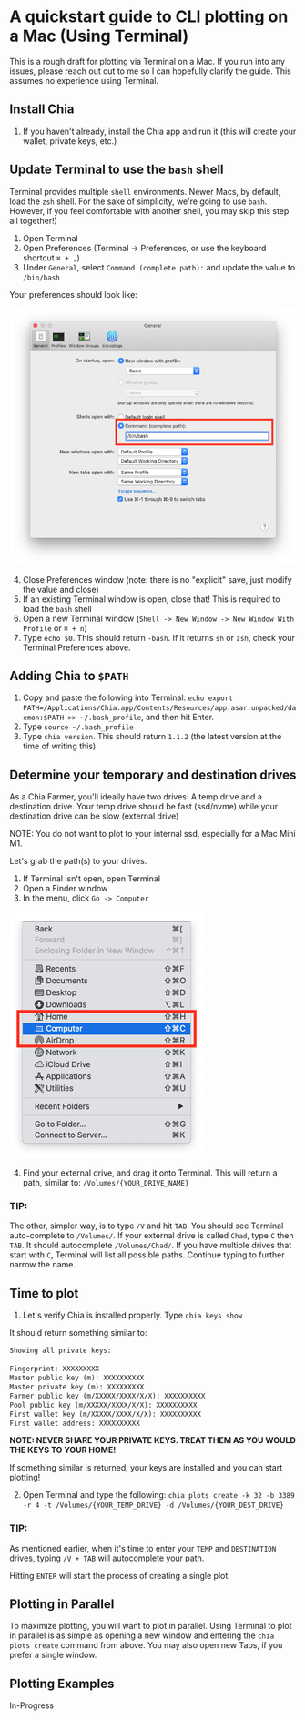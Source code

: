 # A quickstart guide to CLI plotting on a Mac (Using Terminal)

This is a rough draft for plotting via Terminal on a Mac. If you run into any issues, please reach out out to me so I can hopefully clarify the guide. This assumes no experience using Terminal.

## Install Chia
1. If you haven't already, install the Chia app and run it (this will create your wallet, private keys, etc.)

## Update Terminal to use the `bash` shell

Terminal provides multiple `shell` environments. Newer Macs, by default, load the `zsh` shell. For the sake of simplicity, we're going to use `bash`. However, if you feel comfortable with another shell, you may skip this step all together!)

1. Open Terminal
2. Open Preferences (Terminal -> Preferences, or use the keyboard shortcut `⌘ + ,`)
3. Under `General`, select `Command (complete path):` and update the value to `/bin/bash` 

Your preferences should look like:

![System Preferences](resources/plotting/system-preferences.png)

4. Close Preferences window (note: there is no "explicit" save, just modify the value and close)
5. If an existing Terminal window is open, close that! This is required to load the `bash` shell
6. Open a new Terminal window (`Shell -> New Window -> New Window With Profile` or `⌘ + n`)
7. Type `echo $0`. This should return `-bash`. If it returns `sh` or `zsh`, check your Terminal Preferences above.

## Adding Chia to `$PATH`

1. Copy and paste the following into Terminal: `echo export PATH=/Applications/Chia.app/Contents/Resources/app.asar.unpacked/daemon:$PATH >> ~/.bash_profile`, and then hit Enter.
2. Type `source ~/.bash_profile`
3. Type `chia version`. This should return `1.1.2` (the latest version at the time of writing this)

## Determine your temporary and destination drives

As a Chia Farmer, you'll ideally have two drives: A temp drive and a destination drive. Your temp drive should be fast (ssd/nvme) while your destination drive can be slow (external drive)

NOTE: You do not want to plot to your internal ssd, especially for a Mac Mini M1.

Let's grab the path(s) to your drives.

1. If Terminal isn't open, open Terminal
2. Open a Finder window
3. In the menu, click `Go -> Computer`

![Go Menu](resources/plotting/finder-go-menu.png)

4. Find your external drive, and drag it onto Terminal. This will return a path, similar to: `/Volumes/{YOUR_DRIVE_NAME}`

### TIP:
The other, simpler way, is to type `/V` and hit `TAB`. You should see Terminal auto-complete to `/Volumes/`. If your external drive is called `Chad`, type `C` then `TAB`. It should autocomplete `/Volumes/Chad/`. If you have multiple drives that start with `C`, Terminal will list all possible paths. Continue typing to further narrow the name.

## Time to plot

1. Let's verify Chia is installed properly. Type `chia keys show`

It should return something similar to:

    Showing all private keys:
    
    Fingerprint: XXXXXXXXX
    Master public key (m): XXXXXXXXXX
    Master private key (m): XXXXXXXXX
    Farmer public key (m/XXXXX/XXXX/X/X): XXXXXXXXXX
    Pool public key (m/XXXXX/XXXX/X/X): XXXXXXXXXX
    First wallet key (m/XXXXX/XXXX/X/X): XXXXXXXXXX
    First wallet address: XXXXXXXXXX
    
**NOTE: NEVER SHARE YOUR PRIVATE KEYS. TREAT THEM AS YOU WOULD THE KEYS TO YOUR HOME!**

If something similar is returned, your keys are installed and you can start plotting!

2. Open Terminal and type the following: `chia plots create -k 32 -b 3389 -r 4 -t /Volumes/{YOUR_TEMP_DRIVE} -d /Volumes/{YOUR_DEST_DRIVE}`

### TIP:
As mentioned earlier, when it's time to enter your `TEMP` and `DESTINATION` drives, typing `/V + TAB` will autocomplete your path.

Hitting `ENTER` will start the process of creating a single plot.

## Plotting in Parallel

To maximize plotting, you will want to plot in parallel. Using Terminal to plot in parallel is as simple as opening a new window and entering the `chia plots create` command from above. You may also open new Tabs, if you prefer a single window.

## Plotting Examples                   

In-Progress






